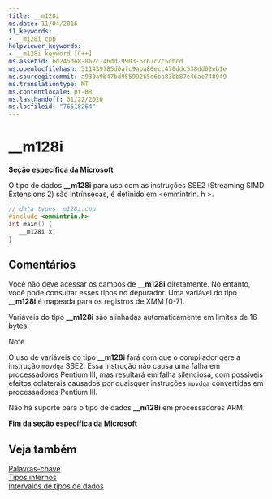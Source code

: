 ```yaml
---
title: __m128i
ms.date: 11/04/2016
f1_keywords:
- __m128i_cpp
helpviewer_keywords:
- __m128i keyword [C++]
ms.assetid: bd245d68-862c-46dd-9903-6c67c7c5dbcd
ms.openlocfilehash: 311439785d0afc9aba80ecc470ddc538dd62eb1e
ms.sourcegitcommit: a930a9b47bd95599265d6ba83bb87e46ae748949
ms.translationtype: MT
ms.contentlocale: pt-BR
ms.lasthandoff: 01/22/2020
ms.locfileid: "76518264"
---
```

# <a name="__m128i"></a>__m128i

**Seção específica da Microsoft**

O tipo de dados **__m128i** para uso com as instruções SSE2 (Streaming SIMD Extensions 2) são intrínsecas, é definido em \<emmintrin. h >.

```cpp
// data_types__m128i.cpp
#include <emmintrin.h>
int main() {
   __m128i x;
}
```

## <a name="remarks"></a>Comentários

Você não deve acessar os campos de **__m128i** diretamente. No entanto, você pode consultar esses tipos no depurador. Uma variável do tipo **__m128i** é mapeada para os registros de XMM [0-7].

Variáveis do tipo **__m128i** são alinhadas automaticamente em limites de 16 bytes.

> [!NOTE]
>  O uso de variáveis do tipo **__m128i** fará com que o compilador gere a instrução `movdqa` SSE2. Essa instrução não causa uma falha em processadores Pentium III, mas resultará em falha silenciosa, com possíveis efeitos colaterais causados por quaisquer instruções `movdqa` convertidas em processadores Pentium III.

Não há suporte para o tipo de dados **__m128i** em processadores ARM.

**Fim da seção específica da Microsoft**

## <a name="see-also"></a>Veja também

[Palavras-chave](../cpp/keywords-cpp.md)<br/>
[Tipos internos](../cpp/fundamental-types-cpp.md)<br/>
[Intervalos de tipos de dados](../cpp/data-type-ranges.md)
